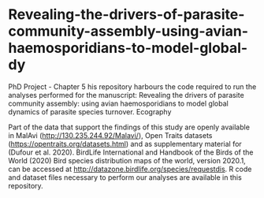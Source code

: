 # Revealing-the-drivers-of-parasite-community-assembly-using-avian-haemosporidians-to-model-global-dy
PhD Project - Chapter 5 his repository harbours the code required to run the analyses performed for the manuscript: Revealing the drivers of parasite community assembly: using avian haemosporidians to model global dynamics of parasite species turnover. Ecography

Part of the data that support the findings of this study are openly available in MalAvi (http://130.235.244.92/Malavi/), Open Traits datasets (https://opentraits.org/datasets.html) and as supplementary material for (Dufour et al. 2020). BirdLife International and Handbook of the Birds of the World (2020) Bird species distribution maps of the world, version 2020.1, can be accessed at http://datazone.birdlife.org/species/requestdis. R code and dataset files necessary to perform our analyses are available in this repository.
